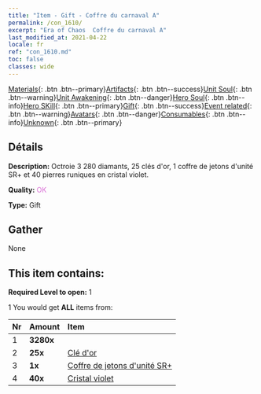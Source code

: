 ```yaml
---
title: "Item - Gift - Coffre du carnaval A"
permalink: /con_1610/
excerpt: "Era of Chaos  Coffre du carnaval A"
last_modified_at: 2021-04-22
locale: fr
ref: "con_1610.md"
toc: false
classes: wide
---
```

 [Materials](/ItemsFR/){: .btn .btn--primary}[Artifacts](/ItemsFR/Artifacts/){: .btn .btn--success}[Unit Soul](/ItemsFR/UnitSoul/){: .btn .btn--warning}[Unit Awakening](/ItemsFR/UnitAwakening/){: .btn .btn--danger}[Hero Soul](/ItemsFR/HeroSoul/){: .btn .btn--info}[Hero SKill](/ItemsFR/HeroSkill/){: .btn .btn--primary}[Gift](/ItemsFR/Gift/){: .btn .btn--success}[Event related](/ItemsFR/Events/){: .btn .btn--warning}[Avatars](/ItemsFR/Avatars/){: .btn .btn--danger}[Consumables](/ItemsFR/Consumables/){: .btn .btn--info}[Unknown](/ItemsFR/Unknown/){: .btn .btn--primary}

## Détails
 **Description:** Octroie 3 280 diamants, 25 clés d'or, 1 coffre de jetons d'unité SR+ et 40 pierres runiques en cristal violet.

 **Quality:** <span style="color: #DA70D6">OK</span>

 **Type:** Gift

## Gather

  None

## This item contains:

 **Required Level to open:** 1

 1 You would get **ALL** items  from:

  | Nr | Amount |     Item    |
  |:---|:-------|:------------|
  | 1 |  **3280x** | <i class="fas fa-gem"/> |  | 
  | 2 |  **25x** | [Clé d'or](/ItemsFR/con_783/) |  | 
  | 3 |  **1x** | [Coffre de jetons d'unité SR+](/ItemsFR/con_1598/) |  | 
  | 4 |  **40x** | [Cristal violet](/ItemsFR/con_720/) |  | 
